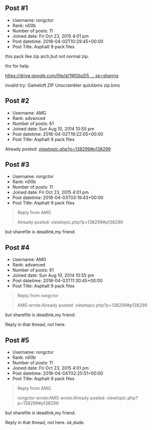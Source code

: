 ## Post #1
- Username: rongctor
- Rank: n00b
- Number of posts: 11
- Joined date: Fri Oct 23, 2015 4:01 pm
- Post datetime: 2018-04-02T10:29:45+00:00
- Post Title: Asphalt 9 pack files

this pack like zip arch,but not normal zip.

thx for help.

[https://drive.google.com/file/d/1WGbzD5 ... sp=sharing](https://drive.google.com/file/d/1WGbzD5atNemqUC_-0myTgJxE7kx8NAnq/view?usp=sharing)

invalid try:
Gameloft ZIP Unscrambler
quickbms zip.bms
## Post #2
- Username: AMG
- Rank: advanced
- Number of posts: 61
- Joined date: Sun Aug 10, 2014 10:55 pm
- Post datetime: 2018-04-02T19:22:05+00:00
- Post Title: Asphalt 9 pack files

Already posted:
[viewtopic.php?p=138299#p138299](http://forum.xentax.com/viewtopic.php?p=138299#p138299)
## Post #3
- Username: rongctor
- Rank: n00b
- Number of posts: 11
- Joined date: Fri Oct 23, 2015 4:01 pm
- Post datetime: 2018-04-03T03:19:43+00:00
- Post Title: Asphalt 9 pack files

> Reply from AMG
>
> Already posted:
viewtopic.php?p=138299#p138299

but sharefile is deadlink,my friend.
## Post #4
- Username: AMG
- Rank: advanced
- Number of posts: 61
- Joined date: Sun Aug 10, 2014 10:55 pm
- Post datetime: 2018-04-03T11:30:45+00:00
- Post Title: Asphalt 9 pack files

> Reply from rongctor
>
> AMG wrote:Already posted:
viewtopic.php?p=138299#p138299

but sharefile is deadlink,my friend.

Reply in that thread, not here.
## Post #5
- Username: rongctor
- Rank: n00b
- Number of posts: 11
- Joined date: Fri Oct 23, 2015 4:01 pm
- Post datetime: 2018-04-04T02:25:51+00:00
- Post Title: Asphalt 9 pack files

> Reply from AMG
>
> rongctor wrote:AMG wrote:Already posted:
viewtopic.php?p=138299#p138299

but sharefile is deadlink,my friend.

Reply in that thread, not here.
ok,dude.
